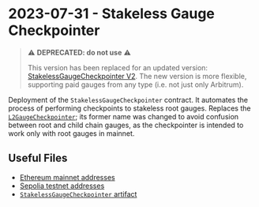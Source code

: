 # 2023-07-31 - Stakeless Gauge Checkpointer

> ⚠️ **DEPRECATED: do not use** ⚠️
>
> This version has been replaced for an updated version: [StakelessGaugeCheckpointer V2](../../20230915-stakeless-gauge-checkpointer-v2/). The new version is more flexible, supporting paid gauges from any type (i.e. not just only Arbitrum).

Deployment of the `StakelessGaugeCheckpointer` contract. It automates the process of performing checkpoints to stakeless root gauges.
Replaces the [`L2GaugeCheckpointer`](../20230527-l2-gauge-checkpointer/); its former name was changed to avoid confusion between root and child chain gauges, as the checkpointer is intended to work only with root gauges in mainnet.

## Useful Files

- [Ethereum mainnet addresses](./output/mainnet.json)
- [Sepolia testnet addresses](./output/sepolia.json)
- [`StakelessGaugeCheckpointer` artifact](./artifact/StakelessGaugeCheckpointer.json)
